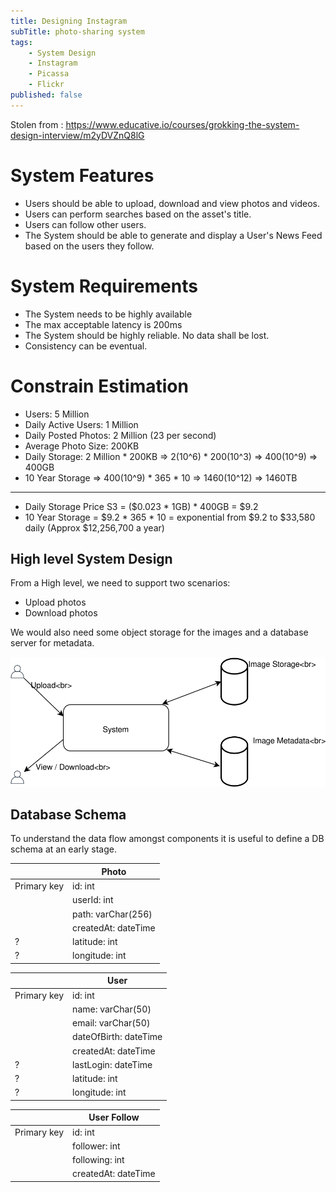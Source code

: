 ```yaml
---
title: Designing Instagram
subTitle: photo-sharing system
tags:
    - System Design
    - Instagram
    - Picassa
    - Flickr
published: false
---
```


Stolen from : https://www.educative.io/courses/grokking-the-system-design-interview/m2yDVZnQ8lG

# System Features
- Users should be able to upload, download and view photos and videos.
- Users can perform searches based on the asset's title.
- Users can follow other users.
- The System should be able to generate and display a User's News Feed based on the users they follow.

# System Requirements
- The System needs to be highly available
- The max acceptable latency is 200ms
- The System should be highly reliable. No data shall be lost.
- Consistency can be eventual.

# Constrain Estimation
- Users: 5 Million
- Daily Active Users: 1 Million
- Daily Posted Photos: 2 Million (23 per second)
- Average Photo Size: 200KB
- Daily Storage: 2 Million * 200KB => 2(10^6) * 200(10^3) => 400(10^9) => 400GB
- 10 Year Storage => 400(10^9) * 365 * 10 => 1460(10^12) => 1460TB

--- 
- Daily Storage Price S3 = ($0.023 * 1GB) * 400GB = $9.2
- 10 Year Storage = $9.2 * 365 * 10 = exponential from $9.2 to $33,580 daily (Approx $12,256,700 a year)

## High level System Design
From a High level, we need to support two scenarios:
- Upload photos
- Download photos

We would also need some object storage for the images and a database server for metadata.

![](./assets/system-design-high-level.svg)

## Database Schema
To understand the data flow amongst components it is useful to define a DB schema at an early stage.

|                       | Photo
| -------------         |-------------
| Primary key           | id: int
|                       | userId: int 
|                       | path: varChar(256)
|                       | createdAt: dateTime
|?                      | latitude: int 
|?                      | longitude: int 

|                       | User
| -------------         |-------------
| Primary key           | id: int
|                       | name: varChar(50)
|                       | email: varChar(50)
|                       | dateOfBirth: dateTime
|                       | createdAt: dateTime
|?                      | lastLogin: dateTime
|?                      | latitude: int 
|?                      | longitude: int 


|                       | User Follow
| -------------         |-------------
| Primary key           | id: int
|                       | follower: int
|                       | following: int
|                       | createdAt: dateTime
